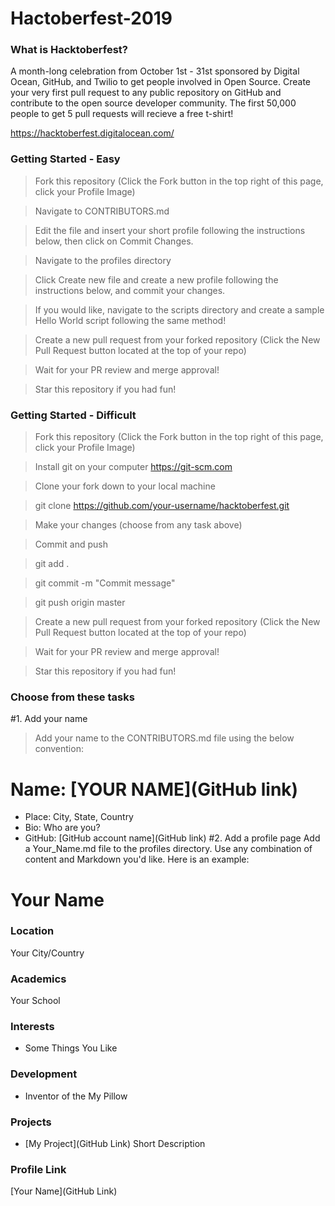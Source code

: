 # Hactoberfest-2019


### What is Hacktoberfest?
A month-long celebration from October 1st - 31st sponsored by Digital Ocean, GitHub, and Twilio to get people involved in Open Source. Create your very first pull request to any public repository on GitHub and contribute to the open source developer community. The first 50,000 people to get 5 pull requests will recieve a free t-shirt!

https://hacktoberfest.digitalocean.com/


### Getting Started - Easy

>Fork this repository (Click the Fork button in the top right of this page, click your Profile Image)

>Navigate to CONTRIBUTORS.md

>Edit the file and insert your short profile following the instructions below, then click on Commit Changes.

>Navigate to the profiles directory

>Click Create new file and create a new profile following the instructions below, and commit your changes.

>If you would like, navigate to the scripts directory and create a sample Hello World script following the same method!

>Create a new pull request from your forked repository (Click the New Pull Request button located at the top of your repo)

>Wait for your PR review and merge approval!

>Star this repository if you had fun!



### Getting Started - Difficult

>Fork this repository (Click the Fork button in the top right of this page, click your Profile Image)

>Install git on your computer https://git-scm.com

>Clone your fork down to your local machine

>git clone https://github.com/your-username/hacktoberfest.git

>Make your changes (choose from any task above)

>Commit and push

>git add .

>git commit -m "Commit message"

>git push origin master

>Create a new pull request from your forked repository (Click the New Pull Request button located at the top of your repo)

>Wait for your PR review and merge approval!

>Star this repository if you had fun!


### Choose from these tasks
#1. Add your name

> Add your name to the CONTRIBUTORS.md file using the below convention:

# Name: [YOUR NAME](GitHub link)
- Place: City, State, Country
- Bio: Who are you?
- GitHub: [GitHub account name](GitHub link)
#2. Add a profile page
Add a Your_Name.md file to the profiles directory. Use any combination of content and Markdown you'd like. Here is an example:

# Your Name

### Location

Your City/Country

### Academics

Your School

### Interests

- Some Things You Like

### Development

- Inventor of the My Pillow

### Projects

- [My Project](GitHub Link) Short Description

### Profile Link

[Your Name](GitHub Link)


